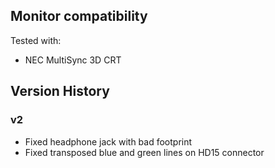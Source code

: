 ## Monitor compatibility
Tested with:
 - NEC MultiSync 3D CRT

## Version History
### v2
 - Fixed headphone jack with bad footprint
 - Fixed transposed blue and green lines on HD15 connector
